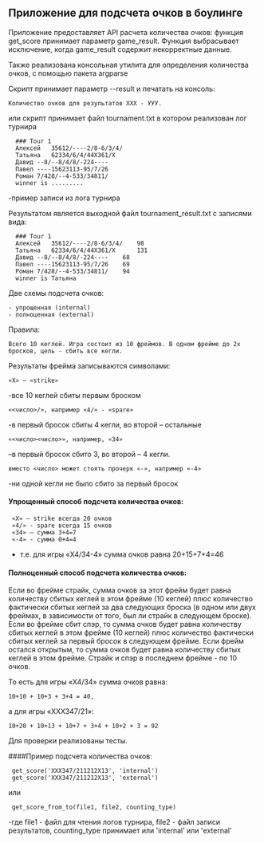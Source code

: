  ## Приложение для подсчета очков в боулинге

 Приложение предоставляет API расчета количества очков: функция get_score принимает параметр game_result. 
 Функция выбрасывает исключение, когда game_result содержит некорректные данные.

 Также реализована консольная утилита для определения количества очков, с помощью пакета argparse
 
 Скрипт принимает параметр --result и печатать на консоль:

    Количество очков для результатов ХХХ - УУУ.
    
 или скрипт принимает файл tournament.txt в котором реализован лог турнира 

      ### Tour 1
      Алексей	35612/----2/8-6/3/4/
      Татьяна	62334/6/4/44X361/X
      Давид	--8/--8/4/8/-224----
      Павел	----15623113-95/7/26
      Роман	7/428/--4-533/34811/
      winner is .........
 -пример записи из лога турнира 

 Результатом является выходной файл tournament_result.txt c записями вида:
      
      ### Tour 1
      Алексей	35612/----2/8-6/3/4/    98
      Татьяна	62334/6/4/44X361/X      131
      Давид	--8/--8/4/8/-224----    68
      Павел	----15623113-95/7/26    69
      Роман	7/428/--4-533/34811/    94
      winner is Татьяна

  
 Две схемы подсчета очков:

    - упрощенная (internal)
    - полноценная (external)

 Правила:

    Всего 10 кеглей. Игра состоит из 10 фреймов. В одном фрейме до 2х бросков, цель - сбить все кегли.


 Результаты фрейма записываются символами:
 
    «Х» – «strike» 
 -все 10 кеглей сбиты первым броском   
    
    
    «<число>/», например «4/» - «spare» 
 -в первый бросок сбиты 4 кегли, во второй – остальные
 
 
    «<число><число>», например, «34» 
 –в первый бросок сбито 3, во второй – 4 кегли.
 
 
    вместо <число> может стоять прочерк «-», например «-4» 
 -ни одной кегли не было сбито за первый бросок


 #### Упрощенный способ подсчета количества очков:
  
     «Х» – strike всегда 20 очков
     «4/» - spare всегда 15 очков
     «34» – сумма 3+4=7
     «-4» - сумма 0+4=4
 - т.е. для игры «Х4/34-4» сумма очков равна 20+15+7+4=46

 #### Полноценный способ подсчета количества очков:
 
 Если во фрейме страйк, сумма очков за этот фрейм будет равна количеству сбитых кеглей в этом фрейме (10 кеглей) плюс 
 количество фактически сбитых кеглей за два следующих броска (в одном или двух фреймах, в зависимости от того, был ли 
 страйк в следующем броске). Если во фрейме сбит спэр, то сумма очков будет равна количеству сбитых кеглей в этом фрейме 
 (10 кеглей) плюс количество фактически сбитых кеглей за первый бросок в следующем фрейме. Если фрейм остался открытым, 
 то сумма очков будет равна количеству сбитых кеглей в этом фрейме. Страйк и спэр в последнем фрейме - по 10 очков.

 То есть для игры «Х4/34» сумма очков равна: 
 
    10+10 + 10+3 + 3+4 = 40,
 
 а для игры «ХXX347/21»: 
 
    10+20 + 10+13 + 10+7 + 3+4 + 10+2 + 3 = 92

 Для проверки реализованы тесты.
 
 ####Пример подсчета количества очков:
 
     get_score('XXX347/211212X13', 'internal')
     get_score('XXX347/211212X13', 'external')
 или
 
     get_score_from_to(file1, file2, counting_type)
 -где file1 - файл для чтения логов турнира, file2 - файл записи результатов, counting_type принимает или 
 'internal' или 'external'
 
 

